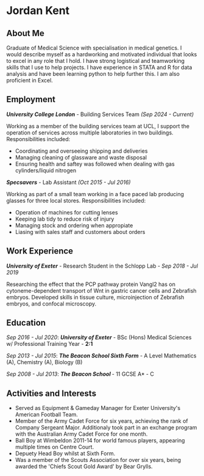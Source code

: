 <!DOCTYPE html>
<html>
<head>
  <title>Jordan Kent</title>
</head>
<body>

  <h1>Jordan Kent</h1>
  <div id="intro">
    <h2>About Me</h2>
    <p>Graduate of Medical Science with specialisation in medical genetics. I would describe myself as a hardworking and motivated individual that looks to excel in any role that I hold. I have strong logistical and teamworking skills that I use to help projects. I have experience in STATA and R for data analysis and have been learning python to help further this. I am also proficient in Excel.</p>
  </div>

  <div id="employment">
    <h2>Employment</h2>
    <p><strong><em>University College London</em></strong> - Building Services Team <em>(Sep 2024 - Current)</em></p>
    <p>Working as a member of the building services team at UCL, I support the operation of services across multiple laboratories in two buildings. Responsibilities included:</p>
      <ul>
      	<li>Coordinating and overseeing shipping and deliveries</li>
        <li>Managing cleaning of glassware and waste disposal</li>
        <li>Ensuring health and saftey was followed when dealing with gas cylinders/liquid nitrogen</li>
      </ul>
    <p><strong><em>Specsavers</em></strong> - Lab Assistant <em>(Oct 2015 - Jul 2016)</em></p>
    <p>Working as part of a small team working in a face paced lab producing glasses for three local stores. Responsibilities included:</p>
    <ul>
      <li>Operation of machines for cutting lenses</li>
      <li>Keeping lab tidy to reduce risk of injury</li>
      <li>Managing stock and ordering when appropiate</li>
      <li>Liasing with sales staff and customers about orders</li>
    </ul>
  </div>
  
  <div id="work experience">
    <h2>Work Experience</h2>
    <p><strong><em>University of Exeter</em></strong> - Research Student in the Schlopp Lab - <em>Sep 2018 - Jul 2019</em></p>
    <p>Researching the effect that the PCP pathway protein Vangl2 has on cytoneme-dependent transport of Wnt in gastric cancer cells and Zebrafish embryos. Developed skills in tissue culture, microinjection of Zebrafish embryos, and confocal microscopy.</p>
  </div>
  
  <div id="education">
    <h2>Education</h2>
    <p><em>Sep 2016 - Jul 2020</em>: <strong><em>University of Exeter</em></strong> - BSc (Hons) Medical Sciences w/ Professional Training Year - <strong>2:1</strong>
    <p><em>Sep 2013 - Jul 2015</em>: <strong><em>The Beacon School Sixth Form</em></strong> - A Level Mathematics (A), Chemistry (A), Biology (B)</p>
    <p><em>Sep 2008 - Jul 2013</em>: <strong><em>The Beacon School </em></strong>- 11 GCSE A* - C</p>
  </div>
  
  <div>
    <h2>Activities and Interests</h2>
    <ul>
      <li>Served as Equipment & Gameday Manager for Exeter University's American Football Team.</li>
      <li>Member of the Army Cadet Force for six years, achieving the rank of Company Sergeant Major. Additionaly took part in an exchange program with the Australian Army Cadet Force for one month.</li>
      <li>Ball Boy at Wimbeldon 2011-14 for world famous players, appearing multiple times on Centre Court.</li>
      <li>Depuety Head Boy whilst at Sixth Form.</li>
      <li>Was a member of the Scouts Association for over six years, being awarded the 'Chiefs Scout Gold Award' by Bear Grylls.</li>
    </ul>
  </div>
</body>
</html>
